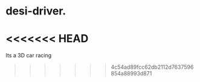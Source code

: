 # desi-driver.
<<<<<<< HEAD
=======
Its a 3D car racing
>>>>>>> 4c54ad89fcc62db2112d7637596854a88993d871
